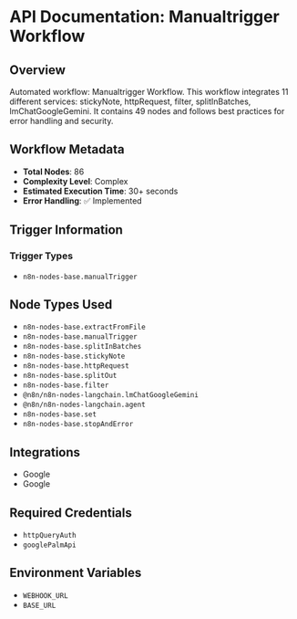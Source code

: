 # API Documentation: Manualtrigger Workflow

## Overview
Automated workflow: Manualtrigger Workflow. This workflow integrates 11 different services: stickyNote, httpRequest, filter, splitInBatches, lmChatGoogleGemini. It contains 49 nodes and follows best practices for error handling and security.

## Workflow Metadata
- **Total Nodes**: 86
- **Complexity Level**: Complex
- **Estimated Execution Time**: 30+ seconds
- **Error Handling**: ✅ Implemented

## Trigger Information
### Trigger Types
- `n8n-nodes-base.manualTrigger`

## Node Types Used
- `n8n-nodes-base.extractFromFile`
- `n8n-nodes-base.manualTrigger`
- `n8n-nodes-base.splitInBatches`
- `n8n-nodes-base.stickyNote`
- `n8n-nodes-base.httpRequest`
- `n8n-nodes-base.splitOut`
- `n8n-nodes-base.filter`
- `@n8n/n8n-nodes-langchain.lmChatGoogleGemini`
- `@n8n/n8n-nodes-langchain.agent`
- `n8n-nodes-base.set`
- `n8n-nodes-base.stopAndError`

## Integrations
- Google
- Google

## Required Credentials
- `httpQueryAuth`
- `googlePalmApi`

## Environment Variables
- `WEBHOOK_URL`
- `BASE_URL`
